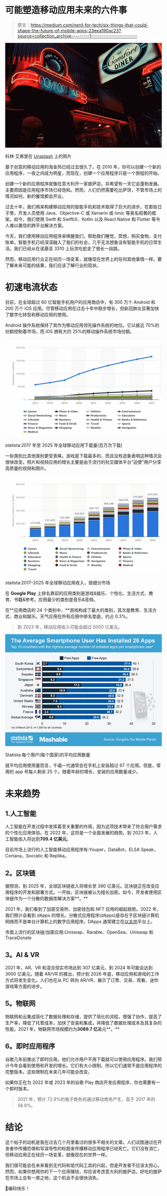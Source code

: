 # 可能塑造移动应用未来的六件事

> 原文：<https://medium.com/nerd-for-tech/six-things-that-could-shape-the-future-of-mobile-apps-23eea190ac23?source=collection_archive---------1----------------------->

![](img/94951f8e0c54e571567a9652eaa95f83.png)

科林·艾弗里在 [Unsplash](https://unsplash.com/@shofukan?utm_source=unsplash&utm_medium=referral&utm_content=creditCopyText) 上的照片

基于创意的移动应用的淘金热已经过去很久了。在 2010 年，你可以创建一个新的应用程序，一夜之间成为明星，而现在，创建一个应用程序只是一个旅程的开始。

创建一个新的应用程序就像在意大利开一家披萨店，并希望有一天它会蓬勃发展。主要原因是应用程序市场已经饱和。然而，人们仍然需要吃比萨饼，不管市场上的情况如何，新的餐馆都会开业。

过去十年，我们用来构建移动应用的智能手机和技术取得了巨大的进步。在那些日子里，开发人员使用 Java、Objective-C 或 Xamarin 或 Ionic 等臭名昭著的框架。如今，我们使用 Swift 和 SwiftUI、Kotlin 以及 React Native 和 Flutter 等令人难以置信的跨平台解决方案。

今天，我们使用移动应用程序来唤醒我们，帮助我们睡觉，冥想，购买食物，支付账单。智能手机已经深深融入了我们的社会，几乎无法想象没有智能手机的日常生活。我们已经从在诺基亚 3310 上玩贪吃蛇走了很长一段路。

然而，移动应用行业正在经历一场变革，就像现在世界上的任何其他事情一样。要了解未来可能的结果，我们应该了解行业的现状。

# 初速电流状态

目前，在全球超过 60 亿智能手机用户的应用商店中，有 300 万个 Android 和 200 万个 iOS 应用。尽管移动应用在过去十年中稳步增长，但新冠肺炎显著加快了数字化转型和移动应用的使用。

Android 操作系统保持了其作为移动应用领先操作系统的地位。它以接近 70%的份额控制着市场，而 iOS 拥有大约 25%的移动操作系统市场份额。

![](img/7255030d60699049e48a38fe609c32dd.png)

statista:2017 年至 2025 年全球移动应用下载量(百万次下载)

一些类别比其他类别更受青睐。游戏是下载最多的，而且没有迹象表明这种情况会很快改变。照片和视频应用的增长主要是由于流行的社交媒体平台“迫使”用户分享高质量的视频和图片。

![](img/2399d3c814a61e80ce1cf37a223dba9c.png)

statista:2017–2025 年全球移动应用收入，按细分市场

在 **Google Play** 上排名靠前的应用类别是游戏&娱乐、个性化、生活方式、教育、书籍&参考。应用最少的类别是音乐&音频。

在**应用商店的 24 个类别中，**游戏构成了最大的类别，其次是教育、生活方式、商业和娱乐。天气应用在所有应用中排名垫底，约占 0.3%。

> 到 2023 年，移动应用收入可能会超过 5000 亿美元。

![](img/d9de65aba58898672915a697fbec3c04.png)

Statista:每个用户(每个国家)的平均应用数量

就平均应用使用量而言，千禧一代通常会在手机上安装超过 67 个应用。但是，常用的 app 号每人剩余 25 个。随着年龄的增长，安装的应用数量减少。

# 未来趋势

## 1.人工智能

人工智能在开发过程中发挥着至关重要的作用，因为这项技术带来了符合用户需求的个性化应用体验。在 2022 年，这将是一个全面发展的趋势。到 2023 年，人工智能收入将达到**709.4 亿美元**。

目前市场上流行的人工智能移动应用程序有:Youper，DataBot，ELSA Speak，Cortana，Socratic 和 Replika。

## **2。区块链**

据预测，到 2025 年，全球区块链收入将增长至 390 亿美元。区块链正在改变应用程序的开发和部署方式。一开始，区块链被认为擅长加密。如今，开发者使用区块链作为一个分散的数据库解决方案**。**

2021 年，我们看到了加密交易所、加密钱包和 NFT 应用的崛起趋势。2022 年，我们预计会看到 dApps 的增长。分散式应用程序(dApps)是存在于区块链计算机网络而不是单台计算机上的数字应用程序。DApps 通常建立在[以太坊](https://www.investopedia.com/terms/e/ethereum.asp)平台上。

市面上流行的区块链/加密应用:Uniswap、Rarable、OpenSea、Uniswap 和 TraceDonate

## **3。AI & VR**

2021 年，AR、VR 和混合现实市场达到 307 亿美元，到 2024 年可能会达到 3000 亿美元。随着 AR/VR 的推出，预计到 2026 年底，移动应用和游戏的工作方式将发生变化。人们也在从 PC 转向 AR/VR，展示了订票、交易、观看、迷你游戏等方面的进步。

## **5。物联网**

物联网和云集成简化了数据处理和存储，提供了简化的流程，增强了协作，提高了生产率，降低了托管成本，加快了安装和集成，并降低了数据处理成本及其复杂的性能。2021 年，物联网市场规模约为**3089.7 亿**美元**。**

## **6。即时应用程序**

谷歌几年前推出了即时应用。他们允许用户不用下载就可以使用应用程序。我们预计今年会看到使用和开发的增长。它们有大小限制，所以它们通常不是应用程序的完整版本。这些限制在未来几年可能会改变。

如果你正在为 2022 年或 2023 年的谷歌 Play 商店开发应用程序，你也需要有一个即时版本。

> 2021 年，预计 72.9%的电子商务将通过移动商务产生，高于 2017 年的 58.9%。

# 结论

这个帖子的动机是我在过去几个月里看过的很多不相关的文章。人们试图通过在开发者中传播恐惧和写误导性的标题来传播移动应用程序已经死亡。它们没有消亡，但移动应用正在经历一场变革，就像现在的世界一样。

我们很可能会在未来看到无代码和低代码工具的兴起，但是开发者不应该太担心。然而，如果你想用你的下一个应用赚钱，你应该考虑意大利的披萨店。好吃的披萨在市场上总有一席之地，这个机会不会很快消失。

👋编码快乐！